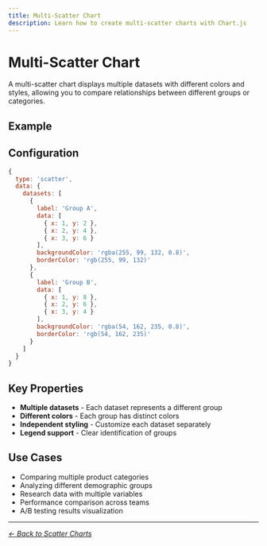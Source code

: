 ```yaml
---
title: Multi-Scatter Chart
description: Learn how to create multi-scatter charts with Chart.js
---
```


# Multi-Scatter Chart

A multi-scatter chart displays multiple datasets with different colors and styles, allowing you to compare relationships between different groups or categories.

## Example

<MultiScatterChartExample />

<script setup>
import MultiScatterChartExample from '../components/MultiScatterChartExample.vue'
</script>

## Configuration

```javascript
{
  type: 'scatter',
  data: {
    datasets: [
      {
        label: 'Group A',
        data: [
          { x: 1, y: 2 },
          { x: 2, y: 4 },
          { x: 3, y: 6 }
        ],
        backgroundColor: 'rgba(255, 99, 132, 0.8)',
        borderColor: 'rgb(255, 99, 132)'
      },
      {
        label: 'Group B',
        data: [
          { x: 1, y: 8 },
          { x: 2, y: 6 },
          { x: 3, y: 4 }
        ],
        backgroundColor: 'rgba(54, 162, 235, 0.8)',
        borderColor: 'rgb(54, 162, 235)'
      }
    ]
  }
}
```

## Key Properties

- **Multiple datasets** - Each dataset represents a different group
- **Different colors** - Each group has distinct colors
- **Independent styling** - Customize each dataset separately
- **Legend support** - Clear identification of groups

## Use Cases

- Comparing multiple product categories
- Analyzing different demographic groups
- Research data with multiple variables
- Performance comparison across teams
- A/B testing results visualization

---

*[← Back to Scatter Charts](/chartjs/scatter-charts)*
